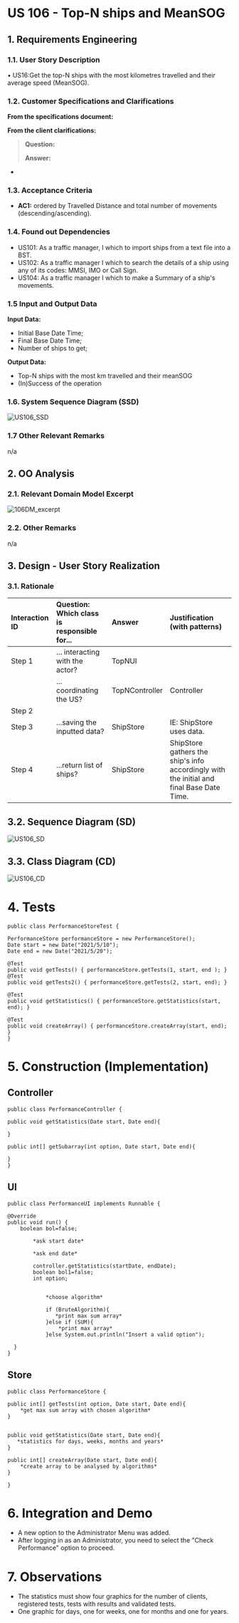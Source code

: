 # US 106 - Top-N ships and MeanSOG

## 1. Requirements Engineering


### 1.1. User Story Description


• US16:Get the top-N ships with the most kilometres travelled and their average speed
(MeanSOG).

### 1.2. Customer Specifications and Clarifications


**From the specifications document:**

> 



**From the client clarifications:**

> **Question:** 
>
> **Answer:** 


-






### 1.3. Acceptance Criteria

* **AC1:** ordered by Travelled Distance and total number of movements
  (descending/ascending).


### 1.4. Found out Dependencies

* US101: As a traffic manager, I which to import ships from a text file into a BST.
* US102: As a traffic manager I which to search the details of a ship using any of its codes:
  MMSI, IMO or Call Sign.
* US104:  As a traffic manager I which to make a Summary of a ship's movements.



### 1.5 Input and Output Data
**Input Data:**

* Initial Base Date Time;
* Final Base Date Time;
* Number of ships to get;

**Output Data:**

* Top-N ships with the most km travelled and their meanSOG
* (In)Success of the operation

### 1.6. System Sequence Diagram (SSD)

![US106_SSD](US106_SSD.svg)


### 1.7 Other Relevant Remarks

n/a


## 2. OO Analysis

### 2.1. Relevant Domain Model Excerpt

![106DM_excerpt](106DM_excerpt.svg)

### 2.2. Other Remarks

n/a


## 3. Design - User Story Realization

### 3.1. Rationale


| Interaction ID | Question: Which class is responsible for... | Answer  | Justification (with patterns)  |
|:-------------  |:--------------------- |:------------|:---------------------------- |
| Step 1  		 |	... interacting with the actor? | TopNUI  |
| 			  	 |	... coordinating the US? | TopNController | Controller                             |
| 	Step 2		  	 |   |   |  |
|   Step 3 		 |	...saving the inputted data? | ShipStore | IE: ShipStore uses data.  | 
|  	Step 4	 |	...return list of ships?  | ShipStore| ShipStore gathers the ship's info accordingly with the initial and final Base Date Time.|



## 3.2. Sequence Diagram (SD)

![US106_SD](US106_SD.svg)


## 3.3. Class Diagram (CD)

![US106_CD](US106_CD.svg)


# 4. Tests


    public class PerformanceStoreTest {

    PerformanceStore performanceStore = new PerformanceStore();
    Date start = new Date("2021/5/10");
    Date end = new Date("2021/5/20");

    @Test
    public void getTests() { performanceStore.getTests(1, start, end ); }
    @Test
    public void getTests2() { performanceStore.getTests(2, start, end); }

    @Test
    public void getStatistics() { performanceStore.getStatistics(start, end); }

    @Test
    public void createArray() { performanceStore.createArray(start, end); }
    }




# 5. Construction (Implementation)

## Controller

    public class PerformanceController {

    public void getStatistics(Date start, Date end){
        
    }

    public int[] getSubarray(int option, Date start, Date end){
        
    }
    }


## UI
    public class PerformanceUI implements Runnable {

    @Override
    public void run() {
        boolean bol=false;
        
            *ask start date*

            *ask end date*

            controller.getStatistics(startDate, endDate);
            boolean bol1=false;
            int option;

            
                *choose algorithm*

                if (BruteAlgorithm){
                   *print max sum array*
                }else if (SUM){
                    *print max array*
                }else System.out.println("Insert a valid option");

      }
    }


## Store

    public class PerformanceStore {

    public int[] getTests(int option, Date start, Date end){
        *get max sum array with chosen algorithm*
    }


    public void getStatistics(Date start, Date end){
       *statistics for days, weeks, months and years*
    }

    public int[] createArray(Date start, Date end){
        *create array to be analysed by algorithms*
    }

    }



# 6. Integration and Demo

* A new option to the Administrator Menu was added.
* After logging in as an Administrator, you need to select the "Check Performance" option to proceed.

# 7. Observations

* The statistics must show four graphics for the number of clients, registered tests, tests with results and validated tests.
* One graphic for days, one for weeks, one for months and one for years.
